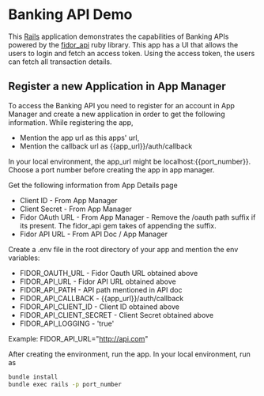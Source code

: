 # Banking API Demo

This [Rails](http://rubyonrails.org) application demonstrates the capabilities of Banking APIs powered by the [fidor_api](https://github.com/Fidor-FZCO/fidor_api) ruby library.
This app has a UI that allows the users to login and fetch an access token. Using the access token, the users can fetch all transaction details.

## Register a new Application in App Manager

To access the Banking API you need to register for an account in App Manager and create a new application in order to get the following information. While registering the app, 
* Mention the app url as this apps' url,
* Mention the callback url as {{app_url}}/auth/callback

In your local environment, the app_url might be localhost:{{port_number}}. Choose a port number before creating the app in app manager.

Get the following information from App Details page 
* Client ID - From App Manager
* Client Secret - From App Manager
* Fidor OAuth URL - From App Manager - Remove the /oauth path suffix if its present. The fidor_api gem takes of appending the suffix.
* Fidor API URL - From API Doc / App Manager


Create a .env file in the root directory of your app and mention the env variables:
* FIDOR_OAUTH_URL -  Fidor Oauth URL obtained above
* FIDOR_API_URL - Fidor API URL obtained above
* FIDOR_API_PATH - API path mentioned in API doc
* FIDOR_API_CALLBACK - {{app_url}}/auth/callback
* FIDOR_API_CLIENT_ID - Client ID obtained above
* FIDOR_API_CLIENT_SECRET - Client Secret obtained above
* FIDOR_API_LOGGING - 'true'

Example: FIDOR_API_URL="http://api.com"

After creating the environment, run the app. In your local environment, run as <br>
```sh
bundle install
bundle exec rails -p port_number
```